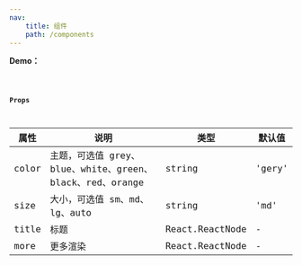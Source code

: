 ```yaml
---
nav:
    title: 组件
    path: /components
---
```


<!-- ## Tag -->

**Demo：**

<code src="./demo/index.tsx" />

**Props**

| 属性  | 说明                                                      | 类型            | 默认值 |
| ----- | --------------------------------------------------------- | --------------- | ------ |
| color | 主题，可选值 grey、blue、white、green、black、red、orange | string          | 'gery' |
| size  | 大小，可选值 sm、md、lg、auto                             | string          | 'md'   |
| title | 标题                                                      | React.ReactNode | -      |
| more  | 更多渲染                                                  | React.ReactNode | -      |
